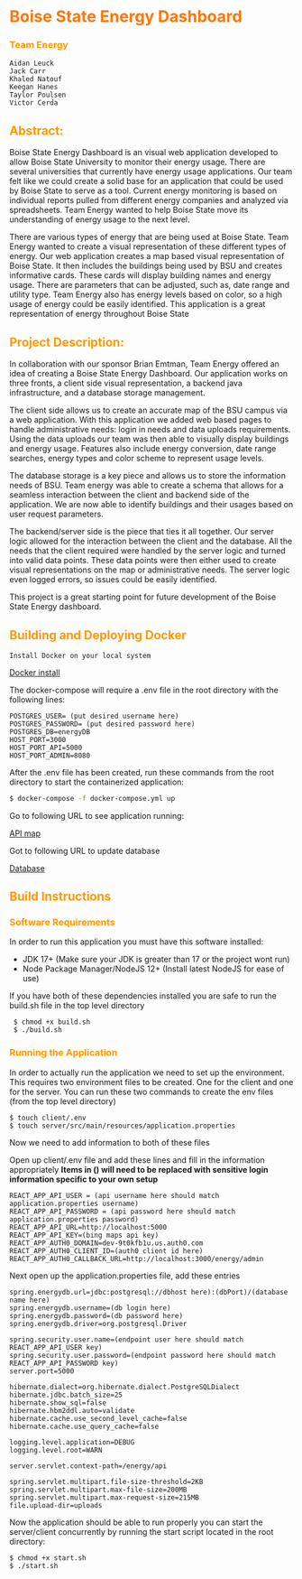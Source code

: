 # <span style="color: #FF7700;font-weight: bold;"> Boise State Energy Dashboard </span>

### <span style="color: #FF9900">Team Energy</span>

```
Aidan Leuck
Jack Carr
Khaled Natouf
Keegan Hanes
Taylor Poulsen
Victor Cerda
```

## <span style="color: #FF9900">Abstract:</span>

Boise State Energy Dashboard is an visual web application developed to allow Boise State University to monitor their energy usage.  There are several universities that currently have energy usage applications.  Our team felt like we could create a solid base for an application that could be used by Boise State to serve as a tool.  Current energy monitoring is based on individual reports pulled from different energy companies and analyzed via spreadsheets. Team Energy wanted to help Boise State move its understanding of energy usage to the next level.

There are various types of energy that are being used at Boise State.  Team Energy wanted to create a visual representation of these different types of energy.  Our web application creates a map based visual representation of Boise State.  It then includes the buildings being used by BSU and creates informative cards.  These cards will display building names and energy usage.  There are parameters that can be adjusted, such as, date range and utility type.  Team Energy also has energy levels based on color, so a high usage of energy could be easily identified.  This application is a great representation of energy throughout Boise State

## <span style="color: #FF9900">Project Description:</span>
In collaboration with our sponsor Brian Emtman, Team Energy offered an idea of creating a Boise State Energy Dashboard.  Our application works on three fronts, a client side visual representation, a backend java infrastructure, and a database storage management.  

The client side allows us to create an accurate map of the BSU campus via a web application.  With this application we added web based pages to handle administrative needs:  login in needs and data uploads requirements.  Using the data uploads our team was then able to visually display buildings and energy usage.  Features also  include energy conversion, date range searches, energy types and color scheme to represent usage levels.  

The database storage is a key piece and allows us to store the information needs of BSU.  Team energy was able to create a schema that allows for a seamless interaction between the client and backend side of the application.  We are now able to identify buildings and their usages based on user request parameters.  

The backend/server side is the piece that ties it all together.  Our server logic allowed for the interaction between the client and the database.  All the needs that the client required were handled by the server logic and turned into valid data points.  These data points were then either used to create visual representations on the map or administrative needs.  The server logic even logged errors, so issues could be easily identified.  

This project is a great starting point for future development of the Boise State Energy dashboard.  


## <span style="color: #FF9900">Building and Deploying Docker</span>
    
    Install Docker on your local system
[Docker install](https://docs.docker.com/get-docker)

<p>The docker-compose will require a .env file in the root directory with the following lines:</p>

```
POSTGRES_USER= (put desired username here)
POSTGRES_PASSWORD= (put desired password here)
POSTGRES_DB=energyDB
HOST_PORT=3000
HOST_PORT_API=5000
HOST_PORT_ADMIN=8080
```
<p>After the .env file has been created, run these commands from the root directory to start the containerized application:</p>

```bash
$ docker-compose -f docker-compose.yml up
```

Go to following URL to see application running:
    
[API map](http://localhost:3000/energy)

Got to following URL to update database

[Database](http://locahost:8080/)

## <span style="color: #FF9900">Build Instructions</span>
### <span style="color: #FF9900">Software Requirements</span>

<p>
In order to run this application you must have this software installed:
</p>

- JDK 17+ (Make sure your JDK is greater than 17 or the project wont run)
- Node Package Manager/NodeJS 12+ (Install latest NodeJS for ease of use)

<p>
If you have both of these dependencies installed you are safe to run the build.sh file in the top level directory
</p>

```
 $ chmod +x build.sh 
 $ ./build.sh
 ```
### <span style="color: #FF9900">Running the Application</span>

<p>In order to actually run the application we need to set up the environment. This requires two environment files to be created. One for the client and one for the server. You can run these two commands to create the env files (from the top level directory)
</p>

```
$ touch client/.env
$ touch server/src/main/resources/application.properties
```

Now we need to add information to both of these files

Open up client/.env file and add these lines and fill in the information appropriately
**Items in () will need to be replaced with sensitive login information
specific to your own setup**

```
REACT_APP_API_USER = (api username here should match application.properties username)
REACT_APP_API_PASSWORD = (api password here should match application.properties password)
REACT_APP_API_URL=http://localhost:5000
REACT_APP_API_KEY=(bing maps api key)
REACT_APP_AUTH0_DOMAIN=dev-9t0kfb1u.us.auth0.com
REACT_APP_AUTH0_CLIENT_ID=(auth0 client id here)
REACT_APP_AUTH0_CALLBACK_URL=http://localhost:3000/energy/admin
```

Next open up the application.properties file, add these entries

```
spring.energydb.url=jdbc:postgresql://dbhost here):(dbPort)/(database name here)
spring.energydb.username=(db login here)
spring.energydb.password=(db password here)
spring.energydb.driver=org.postgresql.Driver

spring.security.user.name=(endpoint user here should match REACT_APP_API_USER key)
spring.security.user.password=(endpoint password here should match REACT_APP_API_PASSWORD key)
server.port=5000

hibernate.dialect=org.hibernate.dialect.PostgreSQLDialect
hibernate.jdbc.batch_size=25
hibernate.show_sql=false
hibernate.hbm2ddl.auto=validate
hibernate.cache.use_second_level_cache=false
hibernate.cache.use_query_cache=false

logging.level.application=DEBUG
logging.level.root=WARN

server.servlet.context-path=/energy/api

spring.servlet.multipart.file-size-threshold=2KB
spring.servlet.multipart.max-file-size=200MB
spring.servlet.multipart.max-request-size=215MB
file.upload-dir=uploads
```

Now the application should be able to run properly you can start
the server/client concurrently by running the start script located in 
the root directory:

```
$ chmod +x start.sh
$ ./start.sh
```
